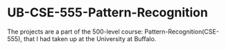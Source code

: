 # UB-CSE-555-Pattern-Recognition
The projects are a part of the 500-level course: Pattern-Recognition(CSE-555), that I had taken up at the University at Buffalo.
